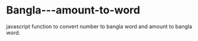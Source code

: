 # Bangla---amount-to-word
javascript function to convert number to bangla word and amount to bangla word.
